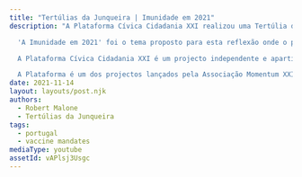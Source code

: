 ```yaml
---
title: "Tertúlias da Junqueira | Imunidade em 2021"
description: "A Plataforma Cívica Cidadania XXI realizou uma Tertúlia da Junqueira extraordinária no passado dia 19 de Setembro, no Espaço VINYL, em Alcântara.

  'A Imunidade em 2021' foi o tema proposto para esta reflexão onde o painel contou com Robert W. Malone (Virologista, Imunologista e Inventor da técnica de vacinação mRNA), Manuel Pinto Coelho (Médico) e Tiago Marques (Imunologista Hospital Santa Maria) com moderação de Elisabete Tavares.

  A Plataforma Cívica Cidadania XXI é um projecto independente e apartidário que procura garantir o debate, a pluralidade, o contraditório e a cidadania activa, abordando temas que interessam a todos - e para os quais a formação e expressão de opinião é fundamental. Conheça melhor a Cidadania XXI em https://www.cidadaniaxxi.eu, assine e partilhe o nosso manifesto.

  A Plataforma é um dos projectos lançados pela Associação Momentum XXI, uma organização sem fins lucrativos cujo foco é a construção de uma sociedade civil activa e dinâmica. Apoie este projecto e faça parte da onda da cidadania activa em https://www.associacaoxxi.pt - a continuidade da nossa actividade depende de si!"
date: 2021-11-14
layout: layouts/post.njk
authors:
  - Robert Malone
  - Tertúlias da Junqueira
tags:
  - portugal
  - vaccine mandates
mediaType: youtube
assetId: vAPlsj3Usgc
---
```

